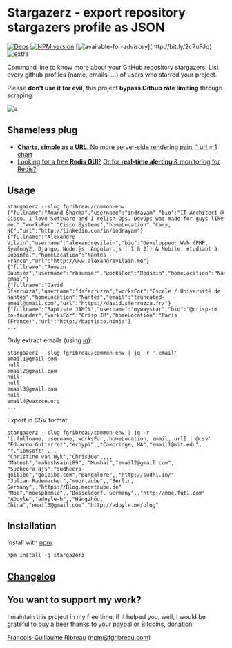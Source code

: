 Stargazer**z** - export repository stargazer**s** profile as JSON
=========================================

<!-- [![Build Status](https://img.shields.io/circleci/project/FGRibreau/stargazerz.svg)](https://circleci.com/gh/FGRibreau/stargazerz/) [![Coverage Status](https://img.shields.io/coveralls/FGRibreau/stargazerz/master.svg)](https://coveralls.io/github/FGRibreau/stargazerz?branch=master)  -->

[![Deps](	https://img.shields.io/david/FGRibreau/stargazerz.svg)](https://david-dm.org/FGRibreau/stargazerz) [![NPM version](https://img.shields.io/npm/v/stargazerz.svg)](http://badge.fury.io/js/stargazerz) [![available-for-advisory](https://img.shields.io/badge/available%20for%20consulting%20advisory-yes-ff69b4.svg?)](http://bit.ly/2c7uFJq) ![extra](https://img.shields.io/badge/actively%20maintained-yes-ff69b4.svg)

<!-- [![Downloads](http://img.shields.io/npm/dm/stargazerz.svg)](https://www.npmjs.com/package/stargazerz)-->



Command line to know more about your GitHub repository stargazers. List every github profiles (name, emails, ...) of users who starred your project.

Please **don't use it for evil**, this project **bypass Github rate limiting** through scraping.

![a](http://i.imgur.com/M21OUU7.gif)


## Shameless plug

- [**Charts, simple as a URL**. No more server-side rendering pain, 1 url = 1 chart](http://bit.ly/2e1wzfG)
- [Looking for a free **Redis GUI**?](http://bit.ly/2e1xug6) [Or for **real-time alerting** & monitoring for Redis?](http://bit.ly/2e1y65v)

## Usage


```shell
stargazerz --slug fgribreau/common-env
{"fullname":"Anand Sharma","username":"indrayam","bio":"IT Architect @ Cisco. I love Software and I relish Ops. DevOps was made for guys like me.","worksFor":"Cisco Systems","homeLocation":"Cary, NC","url":"http://linkedin.com/in/indrayam"}
{"fullname":"Alexandre Vilain","username":"alexandrevilain","bio":"Développeur Web (PHP, Symfony2, Django, Node.js, Angular.js [ 1 & 2]) & Mobile, étudiant à Supinfo.","homeLocation":"Nantes - France","url":"http://www.alexandrevilain.me"}
{"fullname":"Romain Baumier","username":"rbaumier","worksFor":"Redsmin","homeLocation":"Nantes/Angers","email":"truncated-email"}
{"fullname":"David Sferruzza","username":"dsferruzza","worksFor":"Escale / Université de Nantes","homeLocation":"Nantes","email":"truncated-email@gmail.com","url":"https://david.sferruzza.fr/"}
{"fullname":"Baptiste JAMIN","username":"mywaystar","bio":"@crisp-im co-founder","worksFor":"Crisp IM","homeLocation":"Paris (France)","url":"http://baptiste.ninja"}
...
```

Only extract emails (using [jq](https://github.com/stedolan/jq/)):

```shell
stargazerz --slug fgribreau/common-env | jq -r '.email'
email1@gmail.com
null
email2@gmail.com
null
null
email3@gmail.com
null
email4@waxzce.org
...
```

Export in CSV format:

```shell
stargazerz --slug fgribreau/common-env | jq -r '[.fullname,.username,.worksFor,.homeLocation,.email,.url] | @csv'
"Eduardo Gutierrez","ecbypi",,"Cambridge, MA","email1@mit.edu",
"","ibmsoft",,,,
"Christine van Wyk","Chris10e",,,,
"Mahesh","maheshsaini89",,"Mumbai","email2@gmail.com",
"Sudheera Njs","sudheera-goibibo","goibibo.com","Bangalore",,"http://sudhi.in/"
"Julian Rademacher","moortaube",,"Berlin, Germany",,"https://Blog.moortaube.de"
"Moe","moesphemie",,"Düsseldorf, Germany",,"http://moe.fut1.com"
"ADoyle","adoyle-h",,"Hángzhōu, China","email3@gmail.com","http://adoyle.me/blog"
```

## Installation

Install with [npm](https://npmjs.org/package/stargazerz).

    npm install -g stargazerz

## [Changelog](CHANGELOG.md)

## You want to support my work?

I maintain this project in my free time, if it helped you, well, I would be grateful to buy a beer thanks to your [paypal](https://paypal.me/fgribreau) or [Bitcoins](https://www.coinbase.com/fgribreau), donation!

[Francois-Guillaume Ribreau](http://fgribreau.com) (npm@fgribreau.com)

